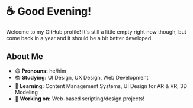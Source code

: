 # ☕ Good Evening!

Welcome to my GitHub profile! It's still a little empty right now though, but come back in a year and it should be a bit better developed.

## About Me

- 😄 **Pronouns:** he/him
- 📚 **Studying:** UI Design, UX Design, Web Development
- 🌱 **Learning:** Content Management Systems, UI Design for AR & VR, 3D Modeling
- 🔭 **Working on:** Web-based scripting/design projects!
